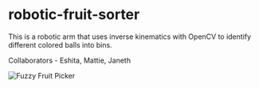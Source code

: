 # robotic-fruit-sorter

This is a robotic arm that uses inverse kinematics with OpenCV to identify different colored balls into bins. 

Collaborators - Eshita, Mattie, Janeth



![Fuzzy Fruit Picker](./image.jpg)
